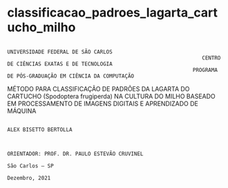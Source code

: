 # classificacao_padroes_lagarta_cartucho_milho
                        
                                                                        UNIVERSIDADE FEDERAL DE SÃO CARLOS
                                                                   CENTRO DE CIÊNCIAS EXATAS E DE TECNOLOGIA
                                                                PROGRAMA DE PÓS-GRADUAÇÃO EM CIÊNCIA DA COMPUTAÇÃO



MÉTODO PARA CLASSIFICAÇÃO DE PADRÕES DA LAGARTA DO CARTUCHO (Spodoptera frugiperda) NA CULTURA DO MILHO BASEADO EM PROCESSAMENTO DE IMAGENS DIGITAIS E APRENDIZADO DE MÁQUINA

                                                                              ALEX BISETTO BERTOLLA

          
                                                                   ORIENTADOR: PROF. DR. PAULO ESTEVÃO CRUVINEL
                                                                                São Carlos – SP
                                                                                 Dezembro, 2021
